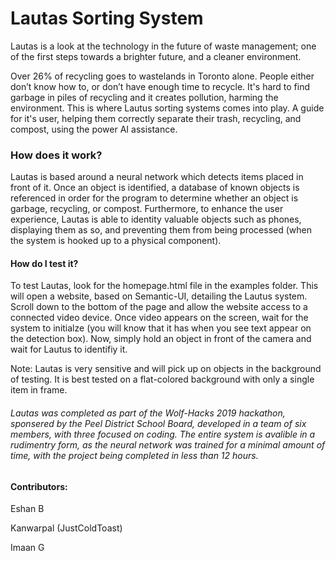 # Lautas Sorting System
Lautas is a look at the technology in the future of waste management; one of the first steps towards a brighter future, and a cleaner environment.

Over 26% of recycling goes to wastelands in Toronto alone. People either don’t know how to, or don’t have enough time to recycle. It's hard to find garbage in piles of recycling and it creates pollution, harming the environment. This is where Lautus sorting systems comes into play. A guide for it's user, helping them correctly separate their trash, recycling, and compost, using the power AI assistance.

### How does it work?
Lautas is based around a neural network which detects items placed in front of it. Once an object is identified, a database of known objects is referenced in order for the program to determine whether an object is garbage, recycling, or compost. Furthermore, to enhance the user experience, Lautas is able to identity valuable objects such as phones, displaying them as so, and preventing them from being processed (when the system is hooked up to a physical component).

#### How do I test it?
To test Lautas, look for the homepage.html file in the examples folder. This will open a website, based on Semantic-UI, detailing the Lautus system. Scroll down to the bottom of the page and allow the website access to a connected video device. Once video appears on the screen, wait for the system to initialze (you will know that it has when you see text appear on the detection box). Now, simply hold an object in front of the camera and wait for Lautus to identifiy it.

Note: Lautas is very sensitive and will pick up on objects in the background of testing. It is best tested on a flat-colored background with only a single item in frame.

###### Lautas was completed as part of the Wolf-Hacks 2019 hackathon, sponsered by the Peel District School Board, developed in a team of six members, with three focused on coding. The entire system is avalible in a rudimentry form, as the neural network was trained for a minimal amount of time, with the project being completed in less than 12 hours.

#### Contributors:
Eshan B

Kanwarpal (JustColdToast)

Imaan G

